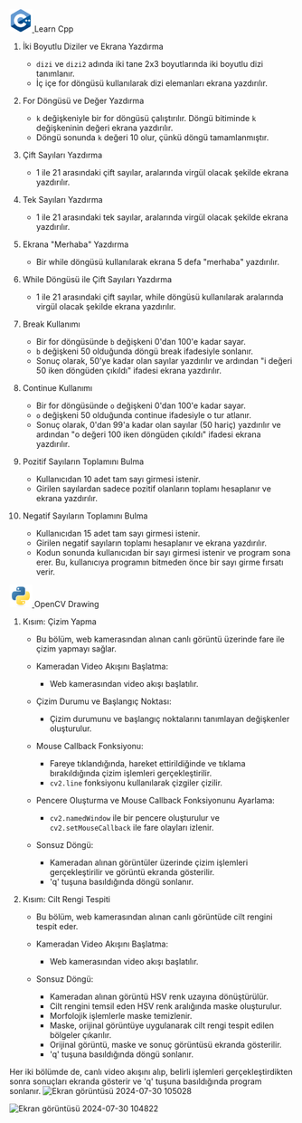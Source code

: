 <a href="https://www.cplusplus.com/" target="_blank" rel="noreferrer"> 
    <img src="https://raw.githubusercontent.com/devicons/devicon/master/icons/cplusplus/cplusplus-original.svg" alt="cplusplus" width="40" height="40"/> 
</a>Learn Cpp <br>

1. İki Boyutlu Diziler ve Ekrana Yazdırma
   - `dizi` ve `dizi2` adında iki tane 2x3 boyutlarında iki boyutlu dizi tanımlanır.
   - İç içe for döngüsü kullanılarak dizi elemanları ekrana yazdırılır.

2. For Döngüsü ve Değer Yazdırma
   - `k` değişkeniyle bir for döngüsü çalıştırılır. Döngü bitiminde `k` değişkeninin değeri ekrana yazdırılır.
   - Döngü sonunda `k` değeri 10 olur, çünkü döngü tamamlanmıştır.

3. Çift Sayıları Yazdırma
   - 1 ile 21 arasındaki çift sayılar, aralarında virgül olacak şekilde ekrana yazdırılır.

4. Tek Sayıları Yazdırma
   - 1 ile 21 arasındaki tek sayılar, aralarında virgül olacak şekilde ekrana yazdırılır.

5. Ekrana "Merhaba" Yazdırma <br>
   - Bir while döngüsü kullanılarak ekrana 5 defa "merhaba" yazdırılır.

6. While Döngüsü ile Çift Sayıları Yazdırma
   - 1 ile 21 arasındaki çift sayılar, while döngüsü kullanılarak aralarında virgül olacak şekilde ekrana yazdırılır.

7. Break Kullanımı
   - Bir for döngüsünde `b` değişkeni 0'dan 100'e kadar sayar.
   - `b` değişkeni 50 olduğunda döngü break ifadesiyle sonlanır.
   - Sonuç olarak, 50'ye kadar olan sayılar yazdırılır ve ardından "i değeri 50 iken döngüden çıkıldı" ifadesi ekrana yazdırılır.

8. Continue Kullanımı
   - Bir for döngüsünde `o` değişkeni 0'dan 100'e kadar sayar.
   - `o` değişkeni 50 olduğunda continue ifadesiyle o tur atlanır.
   - Sonuç olarak, 0'dan 99'a kadar olan sayılar (50 hariç) yazdırılır ve ardından "o değeri 100 iken döngüden çıkıldı" ifadesi ekrana yazdırılır.

9. Pozitif Sayıların Toplamını Bulma
   - Kullanıcıdan 10 adet tam sayı girmesi istenir.
   - Girilen sayılardan sadece pozitif olanların toplamı hesaplanır ve ekrana yazdırılır.

10. Negatif Sayıların Toplamını Bulma
    - Kullanıcıdan 15 adet tam sayı girmesi istenir.
    - Girilen negatif sayıların toplamı hesaplanır ve ekrana yazdırılır.
    - Kodun sonunda kullanıcıdan bir sayı girmesi istenir ve program sona erer. Bu, kullanıcıya programın bitmeden önce bir sayı girme fırsatı verir.

<a href="https://www.python.org" target="_blank" rel="noreferrer"> 
    <img src="https://raw.githubusercontent.com/devicons/devicon/master/icons/python/python-original.svg" alt="python" width="40" height="40"/> 
</a> 
OpenCV Drawing <br>

1. Kısım: Çizim Yapma
   - Bu bölüm, web kamerasından alınan canlı görüntü üzerinde fare ile çizim yapmayı sağlar.
   
   - Kameradan Video Akışını Başlatma:
     - Web kamerasından video akışı başlatılır.
   
   - Çizim Durumu ve Başlangıç Noktası:
     - Çizim durumunu ve başlangıç noktalarını tanımlayan değişkenler oluşturulur.
   
   - Mouse Callback Fonksiyonu:
     - Fareye tıklandığında, hareket ettirildiğinde ve tıklama bırakıldığında çizim işlemleri gerçekleştirilir.
     - `cv2.line` fonksiyonu kullanılarak çizgiler çizilir.
   
   - Pencere Oluşturma ve Mouse Callback Fonksiyonunu Ayarlama:
     - `cv2.namedWindow` ile bir pencere oluşturulur ve `cv2.setMouseCallback` ile fare olayları izlenir.
   
   - Sonsuz Döngü:
     - Kameradan alınan görüntüler üzerinde çizim işlemleri gerçekleştirilir ve görüntü ekranda gösterilir.
     - 'q' tuşuna basıldığında döngü sonlanır.

2. Kısım: Cilt Rengi Tespiti
   - Bu bölüm, web kamerasından alınan canlı görüntüde cilt rengini tespit eder.
   
   - Kameradan Video Akışını Başlatma:
     - Web kamerasından video akışı başlatılır.
   
   - Sonsuz Döngü:
     - Kameradan alınan görüntü HSV renk uzayına dönüştürülür.
     - Cilt rengini temsil eden HSV renk aralığında maske oluşturulur.
     - Morfolojik işlemlerle maske temizlenir.
     - Maske, orijinal görüntüye uygulanarak cilt rengi tespit edilen bölgeler çıkarılır.
     - Orijinal görüntü, maske ve sonuç görüntüsü ekranda gösterilir.
     - 'q' tuşuna basıldığında döngü sonlanır.

Her iki bölümde de, canlı video akışını alıp, belirli işlemleri gerçekleştirdikten sonra sonuçları ekranda gösterir ve 'q' tuşuna basıldığında program sonlanır.
![Ekran görüntüsü 2024-07-30 105028](https://github.com/user-attachments/assets/887322f9-2f2f-46fa-b311-e08fb4db4a5e)

![Ekran görüntüsü 2024-07-30 104822](https://github.com/user-attachments/assets/5f5e7f44-d6a6-4970-b5c6-c41b2e51c32d)
